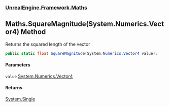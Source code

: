 ### [UnrealEngine.Framework](./UnrealEngine-Framework.md 'UnrealEngine.Framework').[Maths](./Maths.md 'UnrealEngine.Framework.Maths')
## Maths.SquareMagnitude(System.Numerics.Vector4) Method
Returns the squared length of the vector  
```csharp
public static float SquareMagnitude(System.Numerics.Vector4 value);
```
#### Parameters
<a name='UnrealEngine-Framework-Maths-SquareMagnitude(System-Numerics-Vector4)-value'></a>
`value` [System.Numerics.Vector4](https://docs.microsoft.com/en-us/dotnet/api/System.Numerics.Vector4 'System.Numerics.Vector4')  
  
#### Returns
[System.Single](https://docs.microsoft.com/en-us/dotnet/api/System.Single 'System.Single')  
